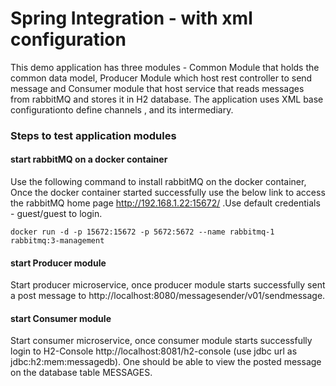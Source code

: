 # Spring Integration - with xml configuration 

This demo application has three modules - Common Module that holds the common data model, Producer Module which host rest controller 
to send message and Consumer module that host service that reads messages from rabbitMQ and stores it in H2 database. The application uses 
XML base configurationto define channels , and its intermediary.

### Steps to test application modules

#### start rabbitMQ on a docker container
Use the following command to install rabbitMQ on the docker container, Once the docker container started successfully use the below link to access the rabbitMQ home page 
http://192.168.1.22:15672/ .Use default credentials - guest/guest to login.

```shell script
docker run -d -p 15672:15672 -p 5672:5672 --name rabbitmq-1 rabbitmq:3-management
```

#### start Producer module 
Start producer microservice, once producer module starts successfully sent a post message to http://localhost:8080/messagesender/v01/sendmessage.

#### start Consumer module 
Start consumer microservice, once consumer module starts successfully login to H2-Console http://localhost:8081/h2-console (use jdbc url as jdbc:h2:mem:messagedb). One should be able to view the posted message on the database table MESSAGES.


